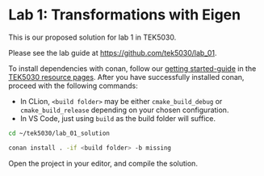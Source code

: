 # Lab 1: Transformations with Eigen
This is our proposed solution for lab 1 in TEK5030.

Please see the lab guide at https://github.com/tek5030/lab_01.

To install dependencies with conan, follow our [getting started-guide](https://tek5030.github.io/tutorial/conan.html) in the [TEK5030 resource pages](https://tek5030.github.io). After you have successfully installed conan, proceed with the following commands:

- In CLion, `<build folder>` may be either `cmake_build_debug` or `cmake_build_release` depending on your chosen configuration.
- In VS Code, just using `build` as the build folder will suffice.

```bash
cd ~/tek5030/lab_01_solution

conan install . -if <build folder> -b missing
```

Open the project in your editor, and compile the solution.
